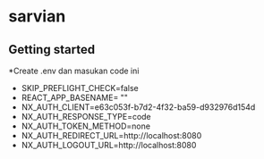 # sarvian


## Getting started

*Create .env dan masukan code ini
- SKIP_PREFLIGHT_CHECK=false
- REACT_APP_BASENAME= ""
- NX_AUTH_CLIENT=e63c053f-b7d2-4f32-ba59-d932976d154d
- NX_AUTH_RESPONSE_TYPE=code
- NX_AUTH_TOKEN_METHOD=none
- NX_AUTH_REDIRECT_URL=http://localhost:8080
- NX_AUTH_LOGOUT_URL=http://localhost:8080

